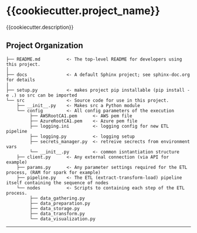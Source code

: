 {{cookiecutter.project_name}}
==============================

{{cookiecutter.description}}

Project Organization
------------

    ├── README.md          <- The top-level README for developers using this project.
    │
    ├── docs               <- A default Sphinx project; see sphinx-doc.org for details
    │
    ├── setup.py           <- makes project pip installable (pip install -e .) so src can be imported
    └── src                <- Source code for use in this project.
        ├── __init__.py    <- Makes src a Python module
        └── config         <- All config parameters of the execution
             ├── AWSRootCA1.pem      <- AWS pem file
             ├── AzureRootCA1.pem    <- Azure pem file
             ├── logging.ini         <- logging config for new ETL pipeline
             ├── logging.py          <- logging setup
             ├── secrets_manager.py  <- retreive secrects from environment vars 
             └── __init__.py         <- common isntantiation structure
        ├── client.py      <- Any external connection (via API for example) 
        ├── params.py      <- Any parameter settings required for the ETL process, (RAM for spark for example) 
        ├── pipeline.py    <- The ETL (extract-transform-load) pipeline itself containing the sequence of nodes
        └── nodes          <- Scripts to containing each step of the ETL process.
             ├── data_gathering.py       
             ├── data_preparation.py
             ├── data_storage.py
             ├── data_transform.py
             └── data_visualization.py
         
--------
